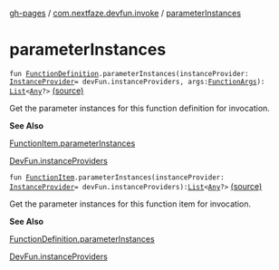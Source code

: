 [gh-pages](../index.md) / [com.nextfaze.devfun.invoke](index.md) / [parameterInstances](./parameter-instances.md)

# parameterInstances

`fun `[`FunctionDefinition`](../com.nextfaze.devfun.core/-function-definition/index.md)`.parameterInstances(instanceProvider: `[`InstanceProvider`](../com.nextfaze.devfun.inject/-instance-provider/index.md)` = devFun.instanceProviders, args: `[`FunctionArgs`](../com.nextfaze.devfun.core/-function-args.md)`): `[`List`](https://kotlinlang.org/api/latest/jvm/stdlib/kotlin.collections/-list/index.html)`<`[`Any`](https://kotlinlang.org/api/latest/jvm/stdlib/kotlin/-any/index.html)`?>` [(source)](https://github.com/NextFaze/dev-fun/tree/master/devfun/src/main/java/com/nextfaze/devfun/invoke/Extensions.kt#L46)

Get the parameter instances for this function definition for invocation.

**See Also**

[FunctionItem.parameterInstances](./parameter-instances.md)

[DevFun.instanceProviders](../com.nextfaze.devfun.core/-dev-fun/instance-providers.md)

`fun `[`FunctionItem`](../com.nextfaze.devfun.core/-function-item/index.md)`.parameterInstances(instanceProvider: `[`InstanceProvider`](../com.nextfaze.devfun.inject/-instance-provider/index.md)` = devFun.instanceProviders): `[`List`](https://kotlinlang.org/api/latest/jvm/stdlib/kotlin.collections/-list/index.html)`<`[`Any`](https://kotlinlang.org/api/latest/jvm/stdlib/kotlin/-any/index.html)`?>` [(source)](https://github.com/NextFaze/dev-fun/tree/master/devfun/src/main/java/com/nextfaze/devfun/invoke/Extensions.kt#L83)

Get the parameter instances for this function item for invocation.

**See Also**

[FunctionDefinition.parameterInstances](./parameter-instances.md)

[DevFun.instanceProviders](../com.nextfaze.devfun.core/-dev-fun/instance-providers.md)

